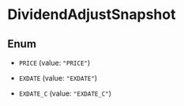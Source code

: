 

# DividendAdjustSnapshot

## Enum


* `PRICE` (value: `"PRICE"`)

* `EXDATE` (value: `"EXDATE"`)

* `EXDATE_C` (value: `"EXDATE_C"`)



